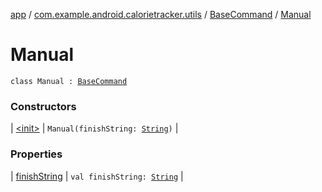 [app](../../../index.md) / [com.example.android.calorietracker.utils](../../index.md) / [BaseCommand](../index.md) / [Manual](./index.md)

# Manual

`class Manual : `[`BaseCommand`](../index.md)

### Constructors

| [&lt;init&gt;](-init-.md) | `Manual(finishString: `[`String`](https://kotlinlang.org/api/latest/jvm/stdlib/kotlin/-string/index.html)`)` |

### Properties

| [finishString](finish-string.md) | `val finishString: `[`String`](https://kotlinlang.org/api/latest/jvm/stdlib/kotlin/-string/index.html) |


